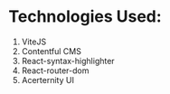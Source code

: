 # Technologies Used:
1. ViteJS
2. Contentful CMS
3. React-syntax-highlighter
4. React-router-dom
5. Acerternity UI



